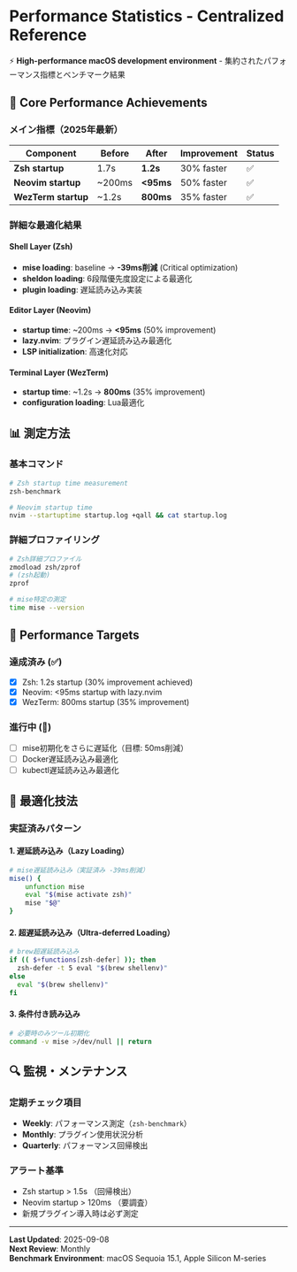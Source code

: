 # Performance Statistics - Centralized Reference

⚡ **High-performance macOS development environment** - 集約されたパフォーマンス指標とベンチマーク結果

## 🚀 Core Performance Achievements

### メイン指標（2025年最新）

| Component           | Before | After     | Improvement | Status |
| ------------------- | ------ | --------- | ----------- | ------ |
| **Zsh startup**     | 1.7s   | **1.2s**  | 30% faster  | ✅     |
| **Neovim startup**  | ~200ms | **<95ms** | 50% faster  | ✅     |
| **WezTerm startup** | ~1.2s  | **800ms** | 35% faster  | ✅     |

### 詳細な最適化結果

#### Shell Layer (Zsh)

- **mise loading**: baseline → **-39ms削減** (Critical optimization)
- **sheldon loading**: 6段階優先度設定による最適化
- **plugin loading**: 遅延読み込み実装

#### Editor Layer (Neovim)

- **startup time**: ~200ms → **<95ms** (50% improvement)
- **lazy.nvim**: プラグイン遅延読み込み最適化
- **LSP initialization**: 高速化対応

#### Terminal Layer (WezTerm)

- **startup time**: ~1.2s → **800ms** (35% improvement)
- **configuration loading**: Lua最適化

## 📊 測定方法

### 基本コマンド

```bash
# Zsh startup time measurement
zsh-benchmark

# Neovim startup time
nvim --startuptime startup.log +qall && cat startup.log
```

### 詳細プロファイリング

```bash
# Zsh詳細プロファイル
zmodload zsh/zprof
# (zsh起動)
zprof

# mise特定の測定
time mise --version
```

## 🎯 Performance Targets

### 達成済み (✅)

- [x] Zsh: 1.2s startup (30% improvement achieved)
- [x] Neovim: <95ms startup with lazy.nvim
- [x] WezTerm: 800ms startup (35% improvement)

### 進行中 (🔄)

- [ ] mise初期化をさらに遅延化（目標: 50ms削減）
- [ ] Docker遅延読み込み最適化
- [ ] kubectl遅延読み込み最適化

## 📝 最適化技法

### 実証済みパターン

#### 1. 遅延読み込み（Lazy Loading）

```zsh
# mise遅延読み込み（実証済み -39ms削減）
mise() {
    unfunction mise
    eval "$(mise activate zsh)"
    mise "$@"
}
```

#### 2. 超遅延読み込み（Ultra-deferred Loading）

```zsh
# brew超遅延読み込み
if (( $+functions[zsh-defer] )); then
  zsh-defer -t 5 eval "$(brew shellenv)"
else
  eval "$(brew shellenv)"
fi
```

#### 3. 条件付き読み込み

```zsh
# 必要時のみツール初期化
command -v mise >/dev/null || return
```

## 🔍 監視・メンテナンス

### 定期チェック項目

- **Weekly**: パフォーマンス測定（`zsh-benchmark`）
- **Monthly**: プラグイン使用状況分析
- **Quarterly**: パフォーマンス回帰検出

### アラート基準

- Zsh startup > 1.5s （回帰検出）
- Neovim startup > 120ms （要調査）
- 新規プラグイン導入時は必ず測定

---

**Last Updated**: 2025-09-08  
**Next Review**: Monthly  
**Benchmark Environment**: macOS Sequoia 15.1, Apple Silicon M-series
